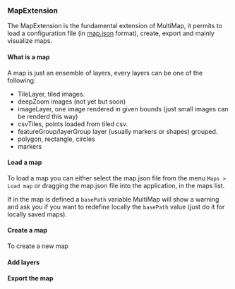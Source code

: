 ### MapExtension


The MapExtension is the fundamental extension of MultiMap, it permits to load a configuration file (in [map.json](https://github.com/gherardovarando/map.schema.json) format), create, export and mainly visualize maps.

#### What is a map

A map is just an ensemble of layers, every layers can be one of the following:
- TileLayer, tiled images.
- deepZoom images (not yet but soon)
- imageLayer, one image rendered in given bounds (just small images can be renderd this way)
- csvTiles, points loaded from tiled csv.
- featureGroup/layerGroup layer (usually markers or shapes) grouped.
- polygon, rectangle, circles
- markers


#### Load a map

To load a map you can either select the map.json file from the menu `Maps > Load map` or dragging the map.json file into the application, in the maps list.

If in the map is defined a `basePath` variable MultiMap will show a warning and ask you if you want to redefine locally the `basePath` value (just do it for locally saved maps).



#### Create a map

To create a new map

#### Add layers

#### Export the map
